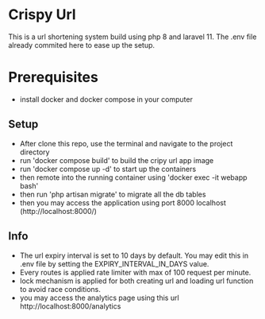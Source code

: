 # Crispy Url
This is a url shortening system build using php 8 and laravel 11.
The .env file already commited here to ease up the setup.

# Prerequisites
- install docker and docker compose in your computer

## Setup
- After clone this repo, use the terminal and navigate to the project directory
- run 'docker compose build' to build the cripy url app image
- run 'docker compose up -d' to start up the containers
- then remote into the running container using 'docker exec -it webapp bash'
- then run 'php artisan migrate' to migrate all the db tables
- then you may access the application using port 8000 localhost (http://localhost:8000/)

## Info
- The url expiry interval is set to 10 days by default. You may edit this in .env file by
  setting the EXPIRY_INTERVAL_IN_DAYS value.
- Every routes is applied rate limiter with max of 100 request per minute.
- lock mechanism is applied for both creating url and loading url function 
  to avoid race conditions.
- you may access the analytics page using this url http://localhost:8000/analytics
